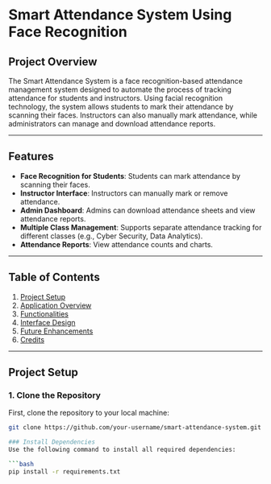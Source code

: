 # Smart Attendance System Using Face Recognition

## Project Overview
The Smart Attendance System is a face recognition-based attendance management system designed to automate the process of tracking attendance for students and instructors. Using facial recognition technology, the system allows students to mark their attendance by scanning their faces. Instructors can also manually mark attendance, while administrators can manage and download attendance reports.

---

## Features
- **Face Recognition for Students**: Students can mark attendance by scanning their faces.
- **Instructor Interface**: Instructors can manually mark or remove attendance.
- **Admin Dashboard**: Admins can download attendance sheets and view attendance reports.
- **Multiple Class Management**: Supports separate attendance tracking for different classes (e.g., Cyber Security, Data Analytics).
- **Attendance Reports**: View attendance counts and charts.

---

## Table of Contents
1. [Project Setup](#project-setup)
2. [Application Overview](#application-overview)
3. [Functionalities](#functionalities)
4. [Interface Design](#interface-design)
5. [Future Enhancements](#future-enhancements)
6. [Credits](#credits)

---

## Project Setup

### 1. Clone the Repository
First, clone the repository to your local machine:
```bash
git clone https://github.com/your-username/smart-attendance-system.git

### Install Dependencies
Use the following command to install all required dependencies:

```bash
pip install -r requirements.txt

